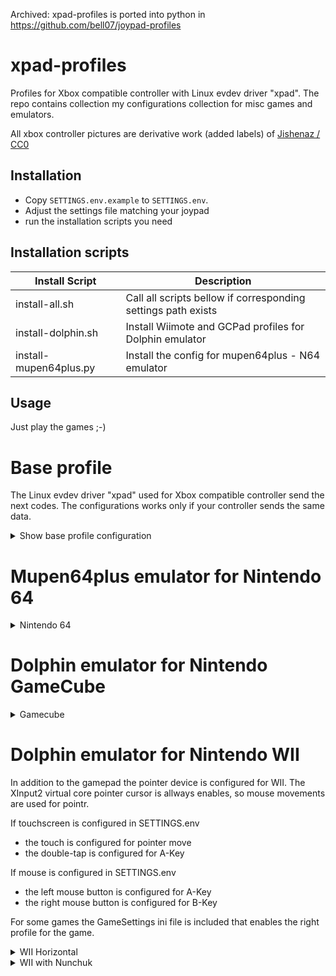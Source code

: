 Archived: xpad-profiles is ported into python in https://github.com/bell07/joypad-profiles


# xpad-profiles

Profiles for Xbox compatible controller with Linux evdev driver "xpad". 
The repo contains collection my configurations collection for misc games and emulators.

All xbox controller pictures are derivative work (added labels) of [Jishenaz / CC0](https://commons.wikimedia.org/wiki/File:Xbox_Controller.svg)

## Installation

 - Copy `SETTINGS.env.example` to `SETTINGS.env`. 
 - Adjust the settings file matching your joypad
 - run the installation scripts you need

## Installation scripts

Install Script | Description
--- | ---
install-all.sh | Call all scripts bellow if corresponding settings path exists
install-dolphin.sh | Install Wiimote and GCPad profiles for Dolphin emulator
install-mupen64plus.py | Install the config for mupen64plus - N64 emulator

## Usage
Just play the games ;-)

# Base profile
The Linux evdev driver "xpad" used for Xbox compatible controller send the next codes. The configurations works only if your controller sends the same data.
<details><summary>Show base profile configuration</summary>

![Xbox base profile](Xbox_Controller.svg)

`evtest /dev/input/by-id/usb-*event-joystick`

```
Supported events:
  Event type 0 (EV_SYN)
  Event type 1 (EV_KEY)
    Event code 304 (BTN_SOUTH)
    Event code 305 (BTN_EAST)
    Event code 307 (BTN_NORTH)
    Event code 308 (BTN_WEST)
    Event code 310 (BTN_TL)
    Event code 311 (BTN_TR)
    Event code 314 (BTN_SELECT)
    Event code 315 (BTN_START)
    Event code 316 (BTN_MODE)
    Event code 317 (BTN_THUMBL)
    Event code 318 (BTN_THUMBR)
  Event type 3 (EV_ABS)
    Event code 0 (ABS_X)
      Value      0
      Min   -32768
      Max    32767
      Fuzz      16
      Flat     128
    Event code 1 (ABS_Y)
      Value      0
      Min   -32768
      Max    32767
      Fuzz      16
      Flat     128
    Event code 2 (ABS_Z)
      Value      0
      Min        0
      Max      255
    Event code 3 (ABS_RX)
      Value      0
      Min   -32768
      Max    32767
      Fuzz      16
      Flat     128
    Event code 4 (ABS_RY)
      Value      0
      Min   -32768
      Max    32767
      Fuzz      16
      Flat     128
    Event code 5 (ABS_RZ)
      Value      0
      Min        0
      Max      255
    Event code 16 (ABS_HAT0X)
      Value      0
      Min       -1
      Max        1
    Event code 17 (ABS_HAT0Y)
      Value      0
      Min       -1
      Max        1
```

</details>

# Mupen64plus emulator for Nintendo 64

<details><summary>Nintendo 64</summary>

![Nintendo 64](XB%20mupen64plus.svg)
 
</details>

# Dolphin emulator for Nintendo GameCube

<details><summary>Gamecube</summary>

![Gamecube](dolphin/GCPad/XB%20default.svg)
 
</details>

# Dolphin emulator for Nintendo WII
In addition to the gamepad the pointer device is configured for WII.
The XInput2 virtual core pointer cursor is allways enables, so mouse movements are used for pointr.

If touchscreen is configured in SETTINGS.env
 - the touch is configured for pointer move
 - the double-tap is configured for A-Key

If mouse is configured in SETTINGS.env
 - the left mouse button is configured for A-Key
 - the right mouse button is configured for B-Key

For some games the GameSettings ini file is included that enables the right profile for the game.

<details><summary>WII Horizontal</summary>

- SMN - New Super Mario Bros. Wii
- MRR - New Super Mario Bros.  Retro edition
- NSS - New Super Mario Bros. Summer Sun Special
- R8P - Super Paper Mario
 
![WI Horizontal](dolphin/Wiimote/XB%20Horizontal.svg)
 
</details>

<details><summary>WII with Nunchuk</summary>

- RMG - Super Mario Galaxy
- SB4 - Super Mario Galaxy 2
 
![WI with Nunchuk](dolphin/Wiimote/XB%20with%20Nunchuk.svg)
 
</details>
